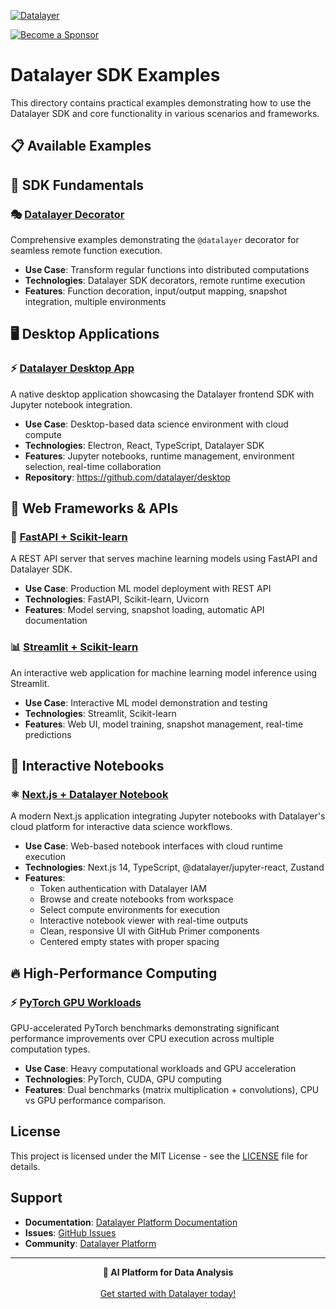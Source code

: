 [![Datalayer](https://assets.datalayer.tech/datalayer-25.svg)](https://datalayer.io)

[![Become a Sponsor](https://img.shields.io/static/v1?label=Become%20a%20Sponsor&message=%E2%9D%A4&logo=GitHub&style=flat&color=1ABC9C)](https://github.com/sponsors/datalayer)

# Datalayer SDK Examples

This directory contains practical examples demonstrating how to use the Datalayer SDK and core functionality in various scenarios and frameworks.

## 📋 Available Examples

## 🎯 SDK Fundamentals

### 🎭 [Datalayer Decorator](./decorator/README.md)

Comprehensive examples demonstrating the `@datalayer` decorator for seamless remote function execution.

- **Use Case**: Transform regular functions into distributed computations
- **Technologies**: Datalayer SDK decorators, remote runtime execution
- **Features**: Function decoration, input/output mapping, snapshot integration, multiple environments

## 🖥️ Desktop Applications

### ⚡ [Datalayer Desktop App](https://github.com/datalayer/desktop)

A native desktop application showcasing the Datalayer frontend SDK with Jupyter notebook integration.

- **Use Case**: Desktop-based data science environment with cloud compute
- **Technologies**: Electron, React, TypeScript, Datalayer SDK
- **Features**: Jupyter notebooks, runtime management, environment selection, real-time collaboration
- **Repository**: https://github.com/datalayer/desktop

## 🚀 Web Frameworks & APIs

### 🚀 [FastAPI + Scikit-learn](./fastapi-sklearn/README.md)

A REST API server that serves machine learning models using FastAPI and Datalayer SDK.

- **Use Case**: Production ML model deployment with REST API
- **Technologies**: FastAPI, Scikit-learn, Uvicorn
- **Features**: Model serving, snapshot loading, automatic API documentation

### 📊 [Streamlit + Scikit-learn](./streamlit-sklearn/README.md)

An interactive web application for machine learning model inference using Streamlit.

- **Use Case**: Interactive ML model demonstration and testing
- **Technologies**: Streamlit, Scikit-learn
- **Features**: Web UI, model training, snapshot management, real-time predictions

## 📓 Interactive Notebooks

### ⚛️ [Next.js + Datalayer Notebook](./nextjs-notebook/README.md)

A modern Next.js application integrating Jupyter notebooks with Datalayer's cloud platform for interactive data science workflows.

- **Use Case**: Web-based notebook interfaces with cloud runtime execution
- **Technologies**: Next.js 14, TypeScript, @datalayer/jupyter-react, Zustand
- **Features**:
  - Token authentication with Datalayer IAM
  - Browse and create notebooks from workspace
  - Select compute environments for execution
  - Interactive notebook viewer with real-time outputs
  - Clean, responsive UI with GitHub Primer components
  - Centered empty states with proper spacing

## 🔥 High-Performance Computing

### ⚡ [PyTorch GPU Workloads](./pytorch-workloads/README.md)

GPU-accelerated PyTorch benchmarks demonstrating significant performance improvements over CPU execution across multiple computation types.

- **Use Case**: Heavy computational workloads and GPU acceleration
- **Technologies**: PyTorch, CUDA, GPU computing
- **Features**: Dual benchmarks (matrix multiplication + convolutions), CPU vs GPU performance comparison.

## License

This project is licensed under the MIT License - see the [LICENSE](../../LICENSE) file for details.

## Support

- **Documentation**: [Datalayer Platform Documentation](https://docs.datalayer.app/)
- **Issues**: [GitHub Issues](https://github.com/datalayer/core/issues)
- **Community**: [Datalayer Platform](https://datalayer.app/)

---

<p align="center">
  <strong>🚀 AI Platform for Data Analysis</strong><br></br>
  <a href="https://datalayer.app/">Get started with Datalayer today!</a>
</p>
